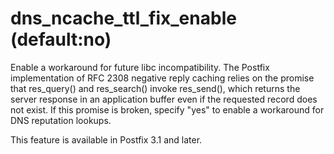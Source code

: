 # dns_ncache_ttl_fix_enable (default:no) 

 Enable a workaround for future libc incompatibility. The Postfix
implementation of RFC 2308 negative reply caching relies on the
promise that res_query() and res_search() invoke res_send(), which
returns the server response in an application buffer even if the
requested record does not exist. If this promise is broken, specify
"yes" to enable a  workaround for DNS reputation lookups. 


This feature is available in Postfix 3.1 and later.



